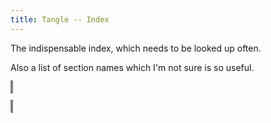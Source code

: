 ```yaml
---
title: Tangle -- Index
---
```


<style>
object {
    border: 2px solid grey;
    width: 100%;
}
img {
    max-width: 100%;
}
</style>


The indispensable index, which needs to be looked up often.

Also a list of section names which I'm not sure is so useful.


<object type="image/svg+xml" data="tangle-189.svg"></object>


<object type="image/svg+xml" data="tangle-190.svg"></object>




